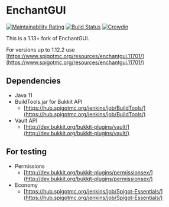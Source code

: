 EnchantGUI
==========
[![Maintainability Rating](https://sonarcloud.io/api/project_badges/measure?project=sarhatabaot_EnchantGUI&metric=sqale_rating)](https://sonarcloud.io/summary/new_code?id=sarhatabaot_EnchantGUI)
[![Build Status](https://travis-ci.org/sarhatabaot/EnchantGUI.svg?branch=dev%2F1.13)](https://travis-ci.org/sarhatabaot/EnchantGUI)
[![Crowdin](https://badges.crowdin.net/enchantgui/localized.svg)](https://crowdin.com/project/enchantgui)

This is a 1.13+ fork of EnchantGUI. 

For versions up to 1.12.2 use [https://www.spigotmc.org/resources/enchantgui.11701/](https://www.spigotmc.org/resources/enchantgui.11701/)

## Dependencies
* Java 11
* BuildTools.jar for Bukkit API
  * [https://hub.spigotmc.org/jenkins/job/BuildTools/](https://hub.spigotmc.org/jenkins/job/BuildTools/)
* Vault API
  * [http://dev.bukkit.org/bukkit-plugins/vault/](http://dev.bukkit.org/bukkit-plugins/vault/)

## For testing

* Permissions
  * [http://dev.bukkit.org/bukkit-plugins/permissionsex/](http://dev.bukkit.org/bukkit-plugins/permissionsex/)
* Economy
  * [https://hub.spigotmc.org/jenkins/job/Spigot-Essentials/](https://hub.spigotmc.org/jenkins/job/Spigot-Essentials/)


